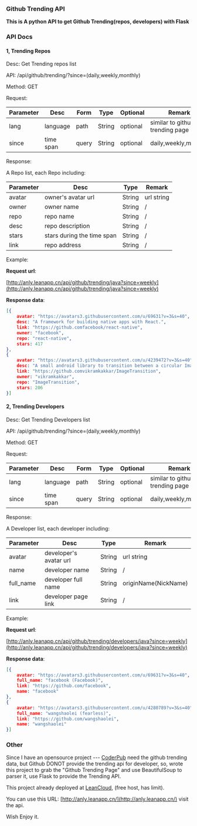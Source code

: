 
### Github Trending API

**This is A python API to get Github Trending(repos, developers) with Flask**

### API Docs

#### 1, Trending Repos
Desc: Get Trending repos list

API: /api/github/trending/<lang>?since=(daily,weekly,monthly)

Method: GET

Request:

Parameter|Desc|Form|Type|Optional|Remark
-----|-----|-----|-----|-----|-----
lang |language|path|String|optional|similar to github trending page
since|time span|query|String|optional|daily,weekly,monthly

Response:

A Repo list, each Repo including:

Parameter|Desc|Type|Remark
-----|-----|-----|-----
avatar|owner's avatar url|String|url string
owner|owner name|String|/
repo|repo name|String|/
desc|repo description|String|/
stars|stars during the time span|String|/
link|repo address|String|/

Example:

**Request url**:

[http://anly.leanapp.cn/api/github/trending/java?since=weekly](http://anly.leanapp.cn/api/github/trending/java?since=weekly)

**Response data**:

````json
[{
    avatar: "https://avatars3.githubusercontent.com/u/69631?v=3&s=40",
    desc: "A framework for building native apps with React.",
    link: "https://github.comfacebook/react-native",
    owner: "facebook",
    repo: "react-native",
    stars: 417
},
{
    avatar: "https://avatars3.githubusercontent.com/u/4239472?v=3&s=40",
    desc: "A small android library to transition between a circular ImageView from one Activity to a rectangular ImageView in the launched Activity.",
    link: "https://github.comvikramkakkar/ImageTransition",
    owner: "vikramkakkar",
    repo: "ImageTransition",
    stars: 206
}]
````

#### 2, Trending Developers

Desc: Get Trending Developers list

API: /api/github/trending/<lang>?since=(daily,weekly,monthly)

Method: GET

Request:

Parameter|Desc|Form|Type|Optional|Remark
-----|-----|-----|-----|-----|-----
lang |language|path|String|optional|similar to github trending page
since|time span|query|String|optional|daily,weekly,monthly

Response:

A Developer list, each developer including:

Parameter|Desc|Type|Remark
-----|-----|-----|-----
avatar|developer's avatar url|String|url string
name|developer name|String|/
full_name|developer full name|String|originName(NickName)
link|developer page link|String|/

Example:

**Request url**:

[http://anly.leanapp.cn/api/github/trending/developers/java?since=weekly](http://anly.leanapp.cn/api/github/trending/developers/java?since=weekly)

**Response data**:

````json
[{
    avatar: "https://avatars3.githubusercontent.com/u/69631?v=3&s=40",
    full_name: "facebook (Facebook)",
    link: "https://github.com/facebook",
    name: "facebook"
}, 
{
    avatar: "https://avatars3.githubusercontent.com/u/4280789?v=3&s=40",
    full_name: "wangshaolei (fearless)",
    link: "https://github.com/wangshaolei",
    name: "wangshaolei"
}]
````

### Other

Since I have an opensource project --- [CoderPub](https://github.com/mingjunli/GithubApp) need the github trending data, but Github DONOT provide the trending api for developer, so, wrote this project to grab the "Github Trending Page" and use BeautifulSoup to parser it, use Flask to provide the Trending API.

This project already deployed at [LeanCloud](leancloud.cn), (free host, has limit).

You can use this URL: [http://anly.leanapp.cn/](http://anly.leanapp.cn/) visit the api.

Wish Enjoy it.

